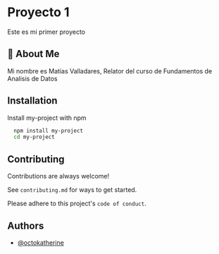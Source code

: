 # Proyecto 1

Este es mi primer proyecto


## 🚀 About Me
Mi nombre es Matias Valladares, Relator del curso de Fundamentos de Analisis de Datos


## Installation

Install my-project with npm

```bash
  npm install my-project
  cd my-project
```
    
## Contributing

Contributions are always welcome!

See `contributing.md` for ways to get started.

Please adhere to this project's `code of conduct`.


## Authors

- [@octokatherine](https://www.github.com/octokatherine)
